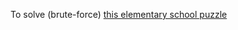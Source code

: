 To solve (brute-force) [this elementary school puzzle](http://www.ouest-france.fr/leditiondusoir/data/493/reader/reader.html?t=1432311451485#!preferred/1/package/493/pub/494/page/20)
